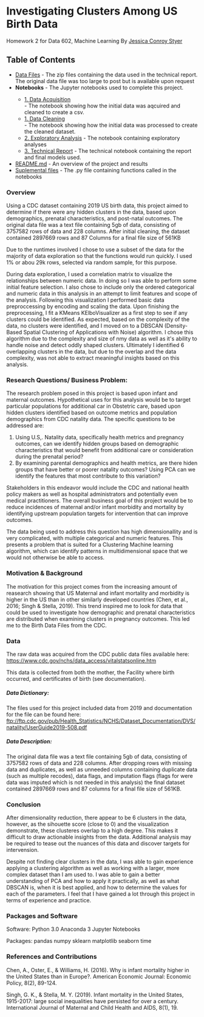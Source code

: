 # Investigating Clusters Among US Birth Data
Homework 2 for Data 602, Machine Learning
By <a href="https://github.com/Jcc329">Jessica Conroy Styer</a>

## Table of Contents

<ul>
  <li><a href="https://github.com/Jcc329/Investigating-Clusters-Among-US-Birth-Data/tree/main/Data%20Files">Data Files</a> - The zip files containing the data used in the technical report. The original data file was too large to post but is available upon request</li>
  <li><b>Notebooks</b> - The Jupyter notebooks used to complete this project.</li>
  <ul>
    <li><a href="https://github.com/Jcc329/Investigating-Clusters-Among-US-Birth-Data/blob/main/Notebooks/Data%20Acquisition.ipynb">1. Data Acquisition</a></li> - The notebook showing how the initial data was aqcuired and cleaned to create a csv.
    <li><a href="https://github.com/Jcc329/Investigating-Clusters-Among-US-Birth-Data/blob/main/Notebooks/Data%20Cleaning.ipynb">1. Data Cleaning</a></li> - The notebook showing how the initial data was processed to create the cleaned dataset.
    <li><a href="https://github.com/Jcc329/Select-the-best-Wine-Predicting-wine-quality/blob/main/Jupyter%20Notebooks/Project%201%20Exploratory%20Analysis%20Updated.ipynb">2. Exploratory Analysis</a> - The notebook containing exploratory analyses </li>
    <li><a href="https://github.com/Jcc329/Select-the-best-Wine-Predicting-wine-quality/blob/main/Jupyter%20Notebooks/Project%201%20Technical%20Notebook%20Updated.ipynb">3. Technical Report</a> - The technical notebook containing the report and final models used.</li>
  </ul>
  <li><a href="https://github.com/Jcc329/Investigating-Clusters-Among-US-Birth-Data/blob/main/README.md">README.md</a> - An overview of the project and results</li> 
  <li><a href="https://github.com/Jcc329/Investigating-Clusters-Among-US-Birth-Data/tree/main/Supplemental%20Files">Suplemental files</a> - The .py file containing functions called in the notebooks</li>
</ul>

### Overview

Using a CDC dataset containing 2019 US birth data, this project aimed to determine if there were any hidden clusters in the data, based upon demographics, prenatal characteristics, and post-natal outcomes. The original data file was a text file containing 5gb of data, consisting of 3757582 rows of data and 228 columns. After initial cleaning, the dataset contained 2897669 rows and 87 Columns for a final file size of 561KB

Due to the runtimes involved I chose to use a subset of the data for the majority of data exploration so that the functions would run quickly. I used 1% or abou 29k rows, selected via random sample, for this purpose.

During data exploration, I used a correlation matrix to visualize the relationships between numeric data. In doing so I was able to perform some initial feature selection. I also chose to include only the ordered categorical and numeric data in this analysis in an attempt to limit features and scope of the analysis. Following this visualization I performed basic data preproccessing by encoding and scaling the data. Upon finishing the preprocessing, I fit a KMeans KElboVisualizer as a first step to see if any clusters could be identified. As expected, based on the complexity of the data, no clusters were identified, and I moved on to a DBSCAN (Density-Based Spatial Clustering of Applications with Noise) algorithm. I chose this algorithm due to the complexity and size of nmy data as well as it's ability to handle noise and detect oddly shaped clusters. Ultimately I identified 6 overlapping clusters in the data, but due to the overlap and the data complexity, was not able to extract meaningful insights based on this analysis. 

### Research Questions/ Business Problem:

The research problem posed in this project is based upon infant and maternal outcomes. Hypothetical uses for this analysis would be to target particular populations for additional car in Obstetric care, based upon hidden clusters identified based on outcome metrics and population demographics from CDC natality data. The specific questions to be addressed are:

1. Using U.S,. Natality data, specifically health metrics and pregnancy outcomes, can we identify hidden groups based on demographic characteristics that would benefit from additional care or consideration during the prenatal period?
2. By examining parental demographics and health metrics, are there hiden groups that have better or poorer natality outcomes? Using PCA can we identify the features that most contribute to this variation?

Stakeholders in this endeavor would include the CDC and national health policy makers as well as hospital administrators and potentially even medical practitioners.
The overall business goal of this project would be to reduce incidences of maternal and/or infant morbidity and mortality by identifying upstream population targets for intervention that can improve outcomes. 

The data being used to address this question has high dimensionallity and is very complicated, with multiple categorical and numeric features. This presents a problem that is suited for a Clustering Machine learning algorithm, which can identify patterns in multidimensional space that we would not otherwise be able to access.

### Motivation & Background

The motivation for this project comes from the increasing amount of reasearch showing that US Maternal and infant mortality and morbidity is higher in the US than in other similarly developed countries (Chen, et al., 2016; Singh & Stella, 2019). This trend inspired me to look for data that could be used to investigate how demographic and prenatal characteristics are distributed when examining clusters in pregnancy outcomes. This led me to the Birth Data Files from the CDC.

### Data

The raw data was acquired from the CDC public data files available here: https://www.cdc.gov/nchs/data_access/vitalstatsonline.htm

This data is collected from both the mother, the Facility where birth occurred, and certificates of birth (see documentation).

##### Data Dictionary:
The files used for this project included data from 2019 and documentation for the file can be found here: ftp://ftp.cdc.gov/pub/Health_Statistics/NCHS/Dataset_Documentation/DVS/natality/UserGuide2019-508.pdf

##### Data Description:
The original data file was a text file containing 5gb of data, consisting of 3757582 rows of data and 228 columns. After dropping rows with missing data and duplicates, as well as unneeded columns containing duplicate data (such as multiple recodes), data flags, and imputation flags (flags for were data was imputed which is not needed in this analysis) the final dataset contained 2897669 rows and 87 columns for a final file size of 561KB. 

### Conclusion
After dimensionality reduction, there appear to be 6 clusters in the data, however, as the sihouette score (close to 0) and the visualization demonstrate, these clusteres overlap to a high degree. This makes it difficult to draw actionable insights from the data. Additional analysis may be required to tease out the nuances of this data and discover targets for intervension.

Despite not finding clear clusters in the data, I was able to gain experience applying a clustering algorithm as well as working with a larger, more complex dataset than I am used to. I was able to gain a better understanding of PCA and how to apply it practically, as well as what DBSCAN is, when it is best applied, and how to determine the values for each of the parameters. I feel that I have gained a lot through this project in terms of experience and practice. 

### Packages and Software
Software:
Python 3.0
Anaconda 3
Jupyter Notebooks

Packages:
pandas
numpy
sklearn
matplotlib
seaborn
time

### References and Contributions

Chen, A., Oster, E., & Williams, H. (2016). Why is infant mortality higher in the United States than in Europe?. American Economic Journal: Economic Policy, 8(2), 89-124.

Singh, G. K., & Stella, M. Y. (2019). Infant mortality in the United States, 1915-2017: large social inequalities have persisted for over a century. International Journal of Maternal and Child Health and AIDS, 8(1), 19.
